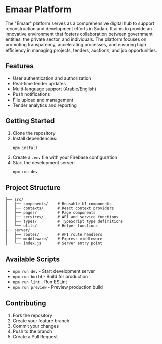 # Emaar Platform

The "Emaar" platform serves as a comprehensive digital hub to support reconstruction and development efforts in Sudan. It aims to provide an innovative environment that fosters collaboration between government entities, the private sector, and individuals. The platform focuses on promoting transparency, accelerating processes, and ensuring high efficiency in managing projects, tenders, auctions, and job opportunities.

## Features

- User authentication and authorization
- Real-time tender updates
- Multi-language support (Arabic/English)
- Push notifications
- File upload and management
- Tender analytics and reporting

## Getting Started

1. Clone the repository
2. Install dependencies:
   ```bash
   npm install
   ```
3. Create a `.env` file with your Firebase configuration
4. Start the development server:
   ```bash
   npm run dev
   ```

## Project Structure

```
├── src/
│   ├── components/    # Reusable UI components
│   ├── contexts/      # React context providers
│   ├── pages/         # Page components
│   ├── services/      # API and service functions
│   ├── types/         # TypeScript type definitions
│   └── utils/         # Helper functions
├── server/
│   ├── routes/        # API route handlers
│   ├── middleware/    # Express middleware
│   └── index.js       # Server entry point
```

## Available Scripts

- `npm run dev` - Start development server
- `npm run build` - Build for production
- `npm run lint` - Run ESLint
- `npm run preview` - Preview production build

## Contributing

1. Fork the repository
2. Create your feature branch
3. Commit your changes
4. Push to the branch
5. Create a Pull Request